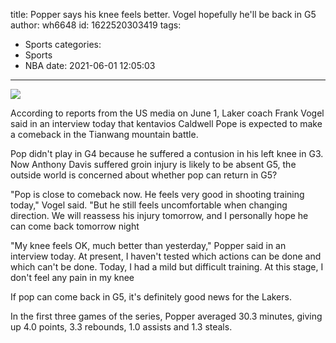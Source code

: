 title: Popper says his knee feels better. Vogel  hopefully he'll be back in G5
author: wh6648
id: 1622520303419
tags: 
- Sports
categories: 
- Sports
- NBA
date: 2021-06-01 12:05:03
---
![](https://p2.itc.cn/q_70/images01/20210601/a9a141c2f2584a468a432238d47d7bee.jpeg)


According to reports from the US media on June 1, Laker coach Frank Vogel said in an interview today that kentavios Caldwell Pope is expected to make a comeback in the Tianwang mountain battle.

Pop didn't play in G4 because he suffered a contusion in his left knee in G3. Now Anthony Davis suffered groin injury is likely to be absent G5, the outside world is concerned about whether pop can return in G5?

"Pop is close to comeback now. He feels very good in shooting training today," Vogel said. "But he still feels uncomfortable when changing direction. We will reassess his injury tomorrow, and I personally hope he can come back tomorrow night

"My knee feels OK, much better than yesterday," Popper said in an interview today. At present, I haven't tested which actions can be done and which can't be done. Today, I had a mild but difficult training. At this stage, I don't feel any pain in my knee

If pop can come back in G5, it's definitely good news for the Lakers.

In the first three games of the series, Popper averaged 30.3 minutes, giving up 4.0 points, 3.3 rebounds, 1.0 assists and 1.3 steals.


